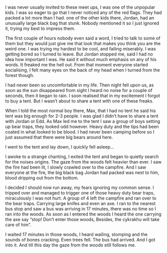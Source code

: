 I was never usually invited to these meet ups, I was one of the unpopular kids. I was so eager to go that I never noticed any of the red flags. They had packed a lot more than I had. one of the other kids there, Jordan, had an unusually large black bag that stunk. Nobody mentioned it so I just ignored it, trying my best to impress them.

The first couple of hours nobody even said a word, I tried to talk to some of them but they would just give me that look that makes you think you are the weird one. I was trying my hardest to be cool, and failing miserably. I was getting bored so I turned to leave. But Jordan stopped me, said I had no idea how important I was. He said it without much emphasis on any of his words. It freaked me the hell out. From that moment everyone started socialising, I felt many eyes on the back of my head when I turned from the forest though.

I had never been so uncomfortable in my life. Then night fell upon us, as soon as the sun disappeared from sight I heard no noise for a couple of seconds, then it began to rain. I soon realised that in my excitement I forgot to buy a tent. But I wasn’t about to share a tent with one of these freaks.

When I told the most normal boy there, Max, that I had no tent he said his tent was big enough for 2-3 people. I was glad I didn’t have to share a tent with Jordan or Edd. As Max led me to the tent I saw a group of boys setting up bear traps, they looked odd however. Heavy duty and the tips had been coated in what looked to be blood. I had never been camping before so I just assumed that there were big bears around here.

I went to the tent and lay down, I quickly fell asleep…

I awoke to a strange chanting, I exited the tent and began to quietly search for the noises origins. The gaze from the woods felt heavier than ever. I saw the fire had been lit, I slowly crawled over to the campfire. And I saw everyone at the fire, the big black bag Jordan had packed was next to him, blood dripping out from the bottom.

I decided I should now run away, my fears ignoring my common sense. I tripped over and managed to trigger one of those heavy duty bear traps, miraculously I was not hurt. A group of 4 left the campfire and ran over to the bear traps. Carrying large knifes and even an axe. I ran to the nearest bus stop and saw a bus was arriving in 17 minutes, there was no time so I ran into the woods. As soon as I entered the woods I heard the one carrying the axe say “stop! Don’t enter those woods, Besides, the cykrakhu will take care of him”.

I waited 17 minutes in those woods, I heard wailing, stomping and the sounds of bones cracking. Even trees fell. The bus had arrived. And I got into it. And till this day the gaze from the woods still follows me.